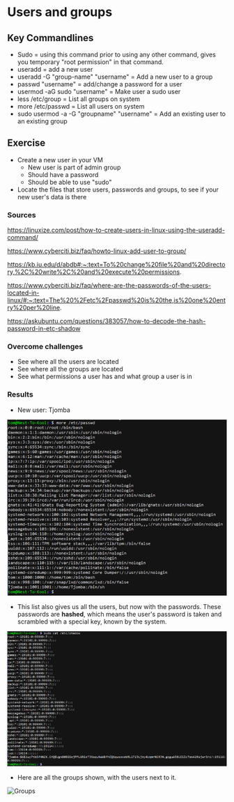 # Users and groups

## Key Commandlines
- Sudo = using this command prior to using any other command, gives you temporary "root permission" in that command.
- useradd = add a new user
- useradd -G "group-name" "username" = Add a new user to a group
- passwd "username" = add/change a password for a user
- usermod -aG sudo "username" = Make user a sudo user
- less /etc/group = List all groups on system
- more /etc/passwd = List all users on system
- sudo usermod -a -G "groupname" "username" = Add an existing user to an existing group

## Exercise
- Create a new user in your VM
  - New user is part of admin group
  - Should have a password
  - Should be able to use "sudo"
- Locate the files that store users, passwords and groups, to see if your new user's data is there

### Sources
https://linuxize.com/post/how-to-create-users-in-linux-using-the-useradd-command/

https://www.cyberciti.biz/faq/howto-linux-add-user-to-group/

https://kb.iu.edu/d/abdb#:~:text=To%20change%20file%20and%20directory,%2C%20write%2C%20and%20execute%20permissions.

https://www.cyberciti.biz/faq/where-are-the-passwords-of-the-users-located-in-linux/#:~:text=The%20%2Fetc%2Fpasswd%20is%20the,is%20one%20entry%20per%20line.

https://askubuntu.com/questions/383057/how-to-decode-the-hash-password-in-etc-shadow

### Overcome challenges
- See where all the users are located
- See where all the groups are located
- See what permissions a user has and what group a user is in

### Results
- New user: Tjomba

![Users](../00_includes/LNX-04/SS_Users_Linux.png "All users on the system")

- This list also gives us all the users, but now with the passwords. These passwords are **hashed**, which means the user's password is taken and scrambled with a special key, known by the system.

![Passwords](../00_includes/LNX-04/SS_Passwords_Linux.png "All users with passwords")

- Here are all the groups shown, with the users next to it.

![Groups](../00_includes/LNX-04/SS_Groups_Linux.png "All groups shown, using \"*less /etc/group*\"")
